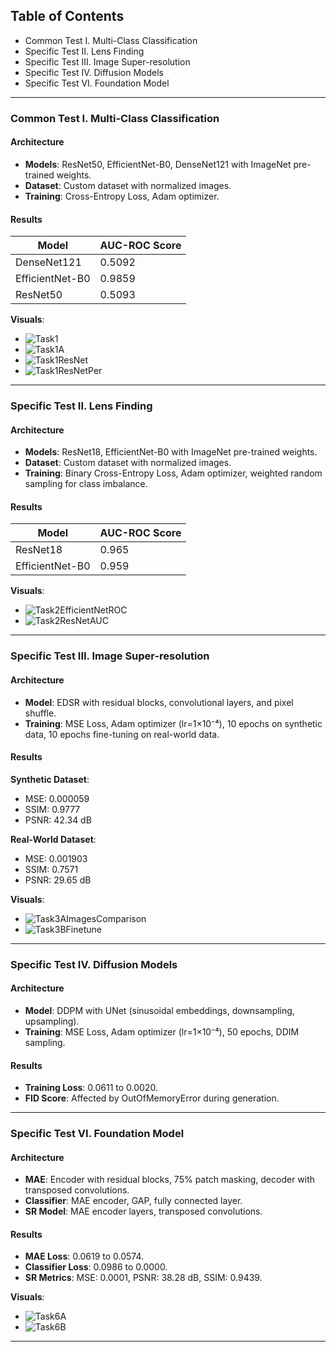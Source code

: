 ## Table of Contents

- Common Test I. Multi-Class Classification
- Specific Test II. Lens Finding
- Specific Test III. Image Super-resolution
- Specific Test IV. Diffusion Models
- Specific Test VI. Foundation Model

---

### Common Test I. Multi-Class Classification
#### Architecture

- **Models**: ResNet50, EfficientNet-B0, DenseNet121 with ImageNet pre-trained weights.
- **Dataset**: Custom dataset with normalized images.
- **Training**: Cross-Entropy Loss, Adam optimizer.

#### Results

| **Model**       | **AUC-ROC Score** |
|-----------------|-------------------|
| DenseNet121     | 0.5092            |
| EfficientNet-B0 | 0.9859            |
| ResNet50        | 0.5093            |

**Visuals**:
- ![Task1](https://github.com/user-attachments/assets/66839f35-d3a3-40d9-bd3d-d0b672826d6e)
- ![Task1A](https://github.com/user-attachments/assets/5a8da167-21a3-46a8-bdca-63cb66f06d38)
- ![Task1ResNet](https://github.com/user-attachments/assets/ea2b48f8-025f-400a-aa76-5e2dae8bc4a2)
- ![Task1ResNetPer](https://github.com/user-attachments/assets/3578e741-d993-4ecf-904f-6888399fb1e0)

---

### Specific Test II. Lens Finding

#### Architecture

- **Models**: ResNet18, EfficientNet-B0 with ImageNet pre-trained weights.
- **Dataset**: Custom dataset with normalized images.
- **Training**: Binary Cross-Entropy Loss, Adam optimizer, weighted random sampling for class imbalance.

#### Results

| **Model**       | **AUC-ROC Score** |
|-----------------|-------------------|
| ResNet18        | 0.965             |
| EfficientNet-B0 | 0.959             |

**Visuals**:
- ![Task2EfficientNetROC](https://github.com/user-attachments/assets/d92a8d18-3f9e-445a-b49a-dfa9aca4c5f4)
- ![Task2ResNetAUC](https://github.com/user-attachments/assets/52ae7e2d-0201-44fc-93eb-19766a74cc26)

---

### Specific Test III. Image Super-resolution

#### Architecture

- **Model**: EDSR with residual blocks, convolutional layers, and pixel shuffle.
- **Training**: MSE Loss, Adam optimizer (lr=1×10⁻⁴), 10 epochs on synthetic data, 10 epochs fine-tuning on real-world data.

#### Results

**Synthetic Dataset**:
- MSE: 0.000059
- SSIM: 0.9777
- PSNR: 42.34 dB

**Real-World Dataset**:
- MSE: 0.001903
- SSIM: 0.7571
- PSNR: 29.65 dB

**Visuals**:
- ![Task3AImagesComparison](https://github.com/user-attachments/assets/0ffbaad1-0b23-4a2e-bc66-b0c59c363983)
- ![Task3BFinetune](https://github.com/user-attachments/assets/bc6d8df7-b143-42a4-a374-7f78624be678)

---

### Specific Test IV. Diffusion Models

#### Architecture

- **Model**: DDPM with UNet (sinusoidal embeddings, downsampling, upsampling).
- **Training**: MSE Loss, Adam optimizer (lr=1×10⁻⁴), 50 epochs, DDIM sampling.

#### Results

- **Training Loss**: 0.0611 to 0.0020.
- **FID Score**: Affected by OutOfMemoryError during generation.

---

### Specific Test VI. Foundation Model

#### Architecture

- **MAE**: Encoder with residual blocks, 75% patch masking, decoder with transposed convolutions.
- **Classifier**: MAE encoder, GAP, fully connected layer.
- **SR Model**: MAE encoder layers, transposed convolutions.

#### Results

- **MAE Loss**: 0.0619 to 0.0574.
- **Classifier Loss**: 0.0986 to 0.0000.
- **SR Metrics**: MSE: 0.0001, PSNR: 38.28 dB, SSIM: 0.9439.

**Visuals**:
- ![Task6A](https://github.com/user-attachments/assets/b9cf0a35-994e-451a-bf36-f70e459eb53a)
- ![Task6B](https://github.com/user-attachments/assets/acc43dda-e1a8-43cd-be38-55af69f9a24d)

---
